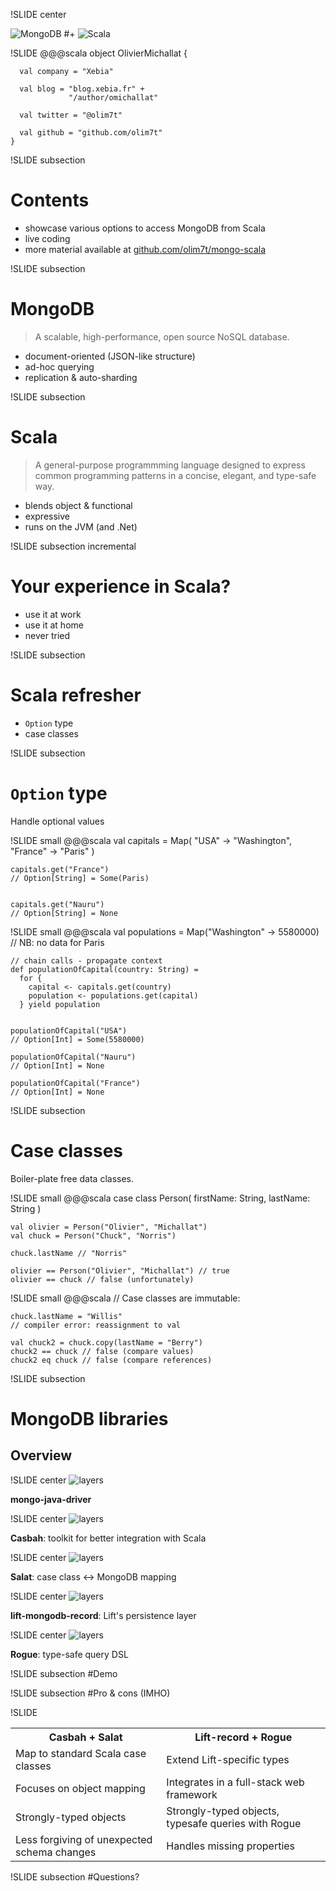 !SLIDE center

![MongoDB](mongodb.png)
#+
![Scala](scala.png)


!SLIDE
    @@@scala
    object OlivierMichallat {

      val company = "Xebia"

      val blog = "blog.xebia.fr" +
                 "/author/omichallat"

      val twitter = "@olim7t"

      val github = "github.com/olim7t"
    }


!SLIDE subsection
# Contents

* showcase various options to access MongoDB from Scala
* live coding
* more material available at [github.com/olim7t/mongo-scala](http://github.com/olim7t/mongo-scala)


!SLIDE subsection
# MongoDB
> A scalable, high-performance, open source NoSQL database.

* document-oriented (JSON-like structure)
* ad-hoc querying
* replication & auto-sharding


!SLIDE subsection
# Scala
> A general-purpose programmming language designed to express common
programming patterns in a concise, elegant, and type-safe way.

* blends object & functional
* expressive
* runs on the JVM (and .Net)


!SLIDE subsection incremental
# Your experience in Scala?

* use it at work
* use it at home
* never tried


!SLIDE subsection
# Scala refresher

* `Option` type
* case classes


!SLIDE subsection
# `Option` type

Handle optional values


!SLIDE small
    @@@scala
    val capitals = Map(
      "USA" -> "Washington",
      "France" -> "Paris"
    )
    
    
    capitals.get("France")
    // Option[String] = Some(Paris)
    
    
    capitals.get("Nauru")
    // Option[String] = None


!SLIDE small
    @@@scala
    val populations = Map("Washington" -> 5580000)
    // NB: no data for Paris
    
    
    // chain calls - propagate context
    def populationOfCapital(country: String) =
      for {
        capital <- capitals.get(country)
        population <- populations.get(capital)
      } yield population
    
    
    populationOfCapital("USA")
    // Option[Int] = Some(5580000)
    
    populationOfCapital("Nauru")
    // Option[Int] = None
    
    populationOfCapital("France")
    // Option[Int] = None


!SLIDE subsection
# Case classes
Boiler-plate free data classes.


!SLIDE small
    @@@scala
    case class Person(
      firstName: String,
      lastName: String
    )
    
    
    val olivier = Person("Olivier", "Michallat")
    val chuck = Person("Chuck", "Norris")
    
    chuck.lastName // "Norris"
    
    olivier == Person("Olivier", "Michallat") // true
    olivier == chuck // false (unfortunately)


!SLIDE small
    @@@scala
    // Case classes are immutable:
    
    chuck.lastName = "Willis"
    // compiler error: reassignment to val
    
    val chuck2 = chuck.copy(lastName = "Berry")
    chuck2 == chuck // false (compare values)
    chuck2 eq chuck // false (compare references)


!SLIDE subsection
# MongoDB libraries
## Overview

!SLIDE center
![layers](layers1.png)

**mongo-java-driver**

!SLIDE center
![layers](layers2.png)

**Casbah**: toolkit for better integration with Scala

!SLIDE center
![layers](layers3.png)

**Salat**: case class ↔ MongoDB mapping

!SLIDE center
![layers](layers4.png)

**lift-mongodb-record**: Lift's persistence layer

!SLIDE center
![layers](layers5.png)

**Rogue**: type-safe query DSL

!SLIDE subsection
#Demo


!SLIDE subsection
#Pro & cons
(IMHO)

!SLIDE

<table>
  <tr>
    <th>Casbah + Salat</th>
    <th>Lift-record + Rogue</th>
  </tr>
  <tr>
    <td>Map to standard Scala case classes</td>
    <td>Extend Lift-specific types</td>
  </tr>
  <tr>
    <td>Focuses on object mapping</td>
    <td>Integrates in a full-stack web framework</td>
  </tr>
  <tr>
    <td>Strongly-typed objects</td>
    <td>Strongly-typed objects, typesafe queries with Rogue</td>
  </tr>
  <tr>
    <td>Less forgiving of unexpected schema changes</td>
    <td>Handles missing properties</td>
  </tr>
</table>
</center>

!SLIDE subsection
#Questions?
